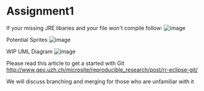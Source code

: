 # Assignment1
If your missing JRE libaries and your file won't compile follow:
![image](https://user-images.githubusercontent.com/62010653/76309767-926e6380-6321-11ea-96e7-6cfec66869a4.png)


Potential Sprites
![image](https://user-images.githubusercontent.com/37185972/76338676-2144a580-634d-11ea-9580-edc52a966ebc.png)


WIP UML Diagram
![image](https://user-images.githubusercontent.com/37185972/76684540-d5517380-6660-11ea-80fb-19e77c255a95.png)

Please read this article to get a started with Git 
http://www.geo.uzh.ch/microsite/reproducible_research/post/rr-eclipse-git/

We will discuss branching and merging for those who are unfamiliar with it
